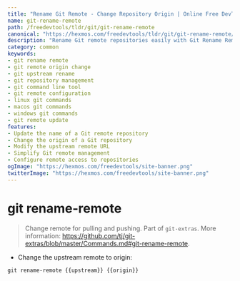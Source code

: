 ```yaml
---
title: "Rename Git Remote - Change Repository Origin | Online Free DevTools by Hexmos"
name: git-rename-remote
path: /freedevtools/tldr/git/git-rename-remote
canonical: "https://hexmos.com/freedevtools/tldr/git/git-rename-remote/"
description: "Rename Git remote repositories easily with Git Rename Remote. Change your upstream or origin to a new remote URL. Free online tool, no registration required."
category: common
keywords:
- git rename remote
- git remote origin change
- git upstream rename
- git repository management
- git command line tool
- git remote configuration
- linux git commands
- macos git commands
- windows git commands
- git remote update
features:
- Update the name of a Git remote repository
- Change the origin of a Git repository
- Modify the upstream remote URL
- Simplify Git remote management
- Configure remote access to repositories
ogImage: "https://hexmos.com/freedevtools/site-banner.png"
twitterImage: "https://hexmos.com/freedevtools/site-banner.png"
---
```


# git rename-remote

> Change remote for pulling and pushing.
> Part of `git-extras`.
> More information: <https://github.com/tj/git-extras/blob/master/Commands.md#git-rename-remote>.

- Change the upstream remote to origin:

`git rename-remote {{upstream}} {{origin}}`
